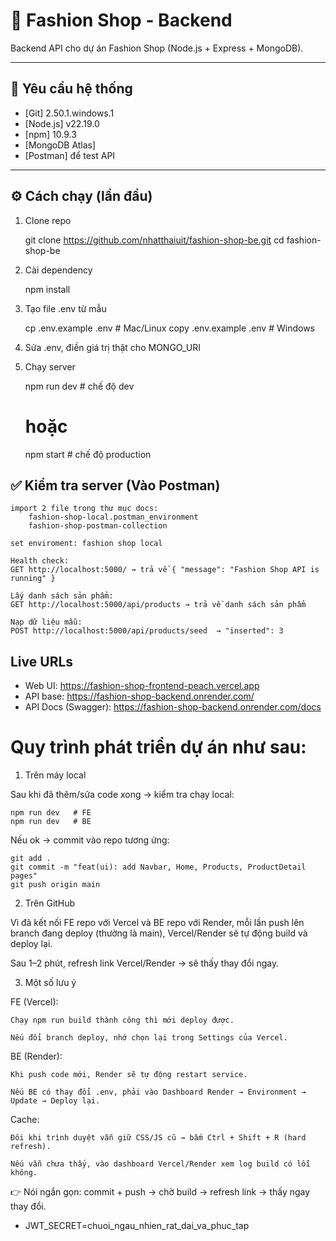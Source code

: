 # 🛒 Fashion Shop - Backend

Backend API cho dự án Fashion Shop (Node.js + Express + MongoDB).

---

## 🚀 Yêu cầu hệ thống

- [Git] 2.50.1.windows.1
- [Node.js] v22.19.0
- [npm] 10.9.3
- [MongoDB Atlas] 
- [Postman] để test API

---

## ⚙️ Cách chạy (lần đầu)

1. Clone repo  
   
   git clone https://github.com/nhatthaiuit/fashion-shop-be.git
   cd fashion-shop-be

2. Cài dependency

    npm install

3. Tạo file .env từ mẫu

    cp .env.example .env   # Mac/Linux
    copy .env.example .env # Windows

4. Sửa .env, điền giá trị thật cho MONGO_URI

5. Chạy server

    npm run dev   # chế độ dev
    # hoặc
    npm start     # chế độ production


## ✅ Kiểm tra server (Vào Postman)
 
    import 2 file trong thư mục docs: 
        fashion-shop-local.postman_environment
        fashion-shop-postman-collection
    
    set enviroment: fashion shop local

    Health check:
    GET http://localhost:5000/ → trả về { "message": "Fashion Shop API is running" }

    Lấy danh sách sản phẩm:
    GET http://localhost:5000/api/products → trả về danh sách sản phẩm

    Nạp dữ liệu mẫu:
    POST http://localhost:5000/api/products/seed  → "inserted": 3

## Live URLs
- Web UI: https://fashion-shop-frontend-peach.vercel.app
- API base: https://fashion-shop-backend.onrender.com/
- API Docs (Swagger): https://fashion-shop-backend.onrender.com/docs

# Quy trình phát triển dự án như sau:

1. Trên máy local

Sau khi đã thêm/sửa code xong → kiểm tra chạy local:

    npm run dev   # FE
    npm run dev   # BE

Nếu ok → commit vào repo tương ứng:

    git add .
    git commit -m "feat(ui): add Navbar, Home, Products, ProductDetail pages"
    git push origin main

2. Trên GitHub

Vì đã kết nối FE repo với Vercel và BE repo với Render,
mỗi lần push lên branch đang deploy (thường là main),
Vercel/Render sẽ tự động build và deploy lại.

Sau 1–2 phút, refresh link Vercel/Render → sẽ thấy thay đổi ngay.

3. Một số lưu ý

FE (Vercel):

    Chạy npm run build thành công thì mới deploy được.

    Nếu đổi branch deploy, nhớ chọn lại trong Settings của Vercel.

BE (Render):

    Khi push code mới, Render sẽ tự động restart service.

    Nếu BE có thay đổi .env, phải vào Dashboard Render → Environment → Update → Deploy lại.

Cache:

    Đôi khi trình duyệt vẫn giữ CSS/JS cũ → bấm Ctrl + Shift + R (hard refresh).

    Nếu vẫn chưa thấy, vào dashboard Vercel/Render xem log build có lỗi không.

👉 Nói ngắn gọn: commit + push → chờ build → refresh link → thấy ngay thay đổi.



* JWT_SECRET=chuoi_ngau_nhien_rat_dai_va_phuc_tap
